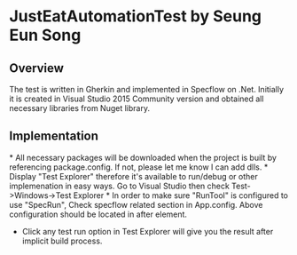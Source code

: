 JustEatAutomationTest by Seung Eun Song
================

<h2 id="overview">Overview</h2>
The test is written in Gherkin and implemented in Specflow on .Net. Initially it is created in Visual Studio 2015 Community version and obtained all necessary libraries from Nuget library. 

<h2 id="implementation">Implementation</h2>
 *   All necessary packages will be downloaded when the project is built by referencing package.config. If not, please let me know I can add dlls.
 *   Display "Test Explorer" therefore it's available to run/debug or other implemenation in easy ways. Go to Visual Studio then check Test->Windows->Test Explorer
 *   In order to make sure "RunTool" is configured to use "SpecRun", Check specflow related section in App.config.
Above configuration should be located in after </configSections> element.

 *   Click any test run option in Test Explorer will give you the result after implicit build process. 


